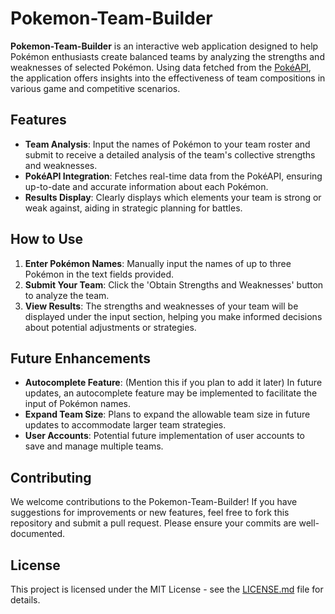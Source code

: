 # Pokemon-Team-Builder

**Pokemon-Team-Builder** is an interactive web application designed to help Pokémon enthusiasts create balanced teams by analyzing the strengths and weaknesses of selected Pokémon. Using data fetched from the [PokéAPI](https://pokeapi.co), the application offers insights into the effectiveness of team compositions in various game and competitive scenarios.

## Features

- **Team Analysis**: Input the names of Pokémon to your team roster and submit to receive a detailed analysis of the team's collective strengths and weaknesses.
- **PokéAPI Integration**: Fetches real-time data from the PokéAPI, ensuring up-to-date and accurate information about each Pokémon.
- **Results Display**: Clearly displays which elements your team is strong or weak against, aiding in strategic planning for battles.

## How to Use

1. **Enter Pokémon Names**: Manually input the names of up to three Pokémon in the text fields provided.
2. **Submit Your Team**: Click the 'Obtain Strengths and Weaknesses' button to analyze the team.
3. **View Results**: The strengths and weaknesses of your team will be displayed under the input section, helping you make informed decisions about potential adjustments or strategies.

## Future Enhancements

- **Autocomplete Feature**: (Mention this if you plan to add it later) In future updates, an autocomplete feature may be implemented to facilitate the input of Pokémon names.
- **Expand Team Size**: Plans to expand the allowable team size in future updates to accommodate larger team strategies.
- **User Accounts**: Potential future implementation of user accounts to save and manage multiple teams.

## Contributing

We welcome contributions to the Pokemon-Team-Builder! If you have suggestions for improvements or new features, feel free to fork this repository and submit a pull request. Please ensure your commits are well-documented.

## License

This project is licensed under the MIT License - see the [LICENSE.md](LICENSE) file for details.

